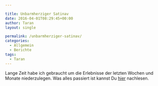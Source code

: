 ```yaml
---

title: Unbarmherziger Satinav
date: 2016-04-01T08:29:45+00:00
author: Taran
layout: single

permalink: /unbarmherziger-satinav/
categories:
  - Allgemein
  - Berichte
tags:
  - Taran
---
```

Lange Zeit habe ich gebraucht um die Erlebnisse der letzten Wochen und Monate niederzulegen. Was alles passiert ist kannst Du [hier](http://www.phexkinder.de/mittelgruppe/die-gefaehrten/taran-ibn-muhammed-ibn-ayabun-ai-orkhiander/tarans-reisebericht/#EsWerdeLicht) nachlesen.